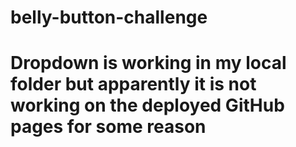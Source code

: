 # belly-button-challenge
# Dropdown is working in my local folder but apparently it is not working on the deployed GitHub pages for some reason